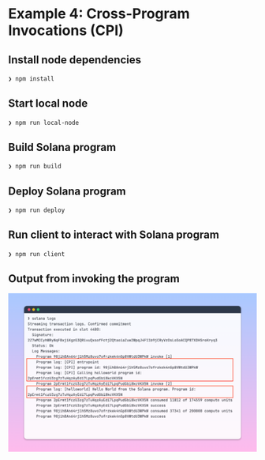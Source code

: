 # Example 4: Cross-Program Invocations (CPI)

## Install node dependencies

```bash
❯ npm install

```

## Start local node

```bash
❯ npm run local-node

```

## Build Solana program

```bash
❯ npm run build

```

## Deploy Solana program

```bash
❯ npm run deploy

```

## Run client to interact with Solana program

```bash
❯ npm run client

```

## Output from invoking the program

![solana logs - cpi](./solana-logs-cpi.png)
